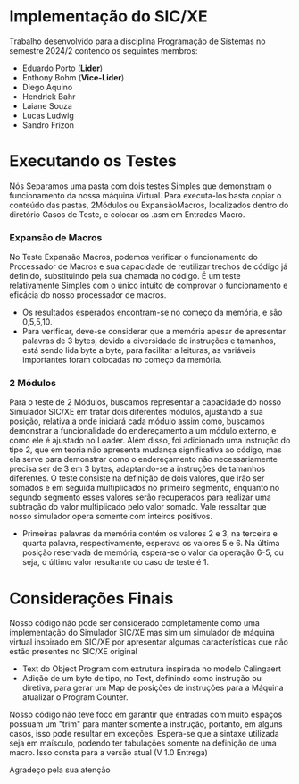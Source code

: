 # Implementação do SIC/XE
Trabalho desenvolvido para a disciplina Programação de Sistemas no semestre 2024/2 contendo os seguintes membros:
* Eduardo Porto (**Lider**)
* Enthony Bohm (**Vice-Lider**)
* Diego Aquino
* Hendrick Bahr
* Laiane Souza
* Lucas Ludwig
* Sandro Frizon

# Executando os Testes
Nós Separamos uma pasta com dois testes Simples que demonstram o funcionamento da nossa máquina Virtual.
Para executa-los basta copiar o conteúdo das pastas, 2Módulos ou ExpansãoMacros, localizados dentro do diretório Casos de Teste, e colocar os .asm em Entradas Macro.

### Expansão de Macros

No Teste Expansão Macros, podemos verificar o funcionamento do Processador de Macros e sua capacidade de reutilizar trechos de código já definido, substituindo pela sua chamada no código. É um teste relativamente Simples com o único intuito de comprovar o funcionamento e eficácia do nosso processador de macros. 
* Os resultados esperados encontram-se no começo da memória, e são 0,5,5,10.
* Para verificar, deve-se considerar que a memória apesar de apresentar palavras de 3 bytes, devido a diversidade de instruções e tamanhos, está sendo lida byte a byte, para facilitar a leituras, as variáveis importantes foram colocadas no começo da memória.

### 2 Módulos
Para o teste de 2 Módulos, buscamos representar a capacidade do nosso Simulador SIC/XE em tratar dois diferentes módulos, ajustando a sua posição, relativa a onde iniciará cada módulo assim como, buscamos demonstrar a funcionalidade do endereçamento a um módulo externo, e como ele é ajustado no Loader. 
Além disso, foi adicionado uma instrução do tipo 2, que em teoria não apresenta mudança significativa ao código, mas ela serve para demonstrar como o endereçamento não necessariamente precisa ser de 3 em 3 bytes, adaptando-se a instruções de tamanhos diferentes.
O teste consiste na definição de dois valores, que irão ser somados e em seguida multiplicados no primeiro segmento, enquanto no segundo segmento esses valores serão recuperados para realizar uma subtração do valor multiplicado pelo valor somado. Vale ressaltar que nosso simulador opera somente com inteiros positivos.
* Primeiras palavras da memória contém os valores 2 e 3, na terceira e quarta palavra, respectivamente, esperava os valores 5 e 6. Na última posição reservada de memória, espera-se o valor da operação 6-5, ou seja, o último valor resultante do caso de teste é 1.
    

# Considerações Finais
Nosso código não pode ser considerado completamente como uma implementação do Simulador SIC/XE mas sim um simulador de máquina virtual inspirado em SIC/XE por apresentar algumas características que não estão presentes no SIC/XE original
* Text do Object Program com extrutura inspirada no modelo Calingaert
* Adição de um byte de tipo, no Text, definindo como instrução ou diretiva, para gerar um Map de posições de instruções para a Máquina atualizar o Program Counter.

Nosso código não teve foco em garantir que entradas com muito espaços possuam um "trim" para manter somente a instrução, portanto, em alguns casos, isso pode resultar em exceções.
Espera-se que a sintaxe utilizada seja em maísculo, podendo ter tabulações somente na definição de uma macro. Isso consta para a versão atual (V 1.0 Entrega)


Agradeço pela sua atenção
